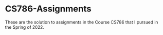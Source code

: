 # CS786-Assignments
These are the solution to assignments in the Course CS786 that I pursued in the Spring of 2022.
